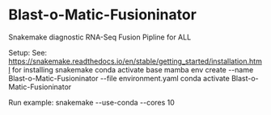 # Blast-o-Matic-Fusioninator
Snakemake diagnostic RNA-Seq Fusion Pipline for ALL

Setup:
See: https://snakemake.readthedocs.io/en/stable/getting_started/installation.html for installing snakemake
conda activate base
mamba env create --name Blast-o-Matic-Fusioninator --file environment.yaml
conda activate Blast-o-Matic-Fusioninator

Run example:
snakemake --use-conda --cores 10 
